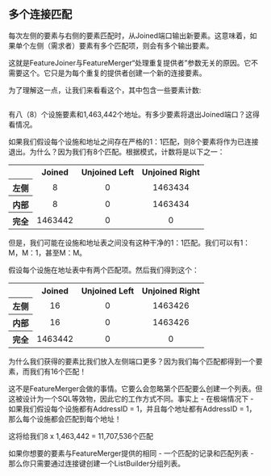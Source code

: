   <div id="readme" class="readme blob instapaper_body">
    <article class="markdown-body entry-content" itemprop="text"><h2><a id="user-content-multiple-join-matches" class="anchor" aria-hidden="true" href="https://github.com/safesoftware/FMETraining/blob/Desktop-Upgrade-To-2018/2018Upgrade6FeatureJoiner/6.02.MultipleJoinMatches.md#multiple-join-matches"></a><font style="vertical-align: inherit;"><font style="vertical-align: inherit;">多个连接匹配</font></font></h2>
<p><font style="vertical-align: inherit;"><font style="vertical-align: inherit;">每次左侧的要素与右侧的要素匹配时，从Joined端口输出新要素。</font><font style="vertical-align: inherit;">这意味着，如果单个左侧（需求者）要素有多个匹配项，则会有多个输出要素。</font></font></p>
<p><font style="vertical-align: inherit;"><font style="vertical-align: inherit;">这就是FeatureJoiner与FeatureMerger“处理重复提供者”参数无关的原因。</font><font style="vertical-align: inherit;">它不需要这个。</font><font style="vertical-align: inherit;">它只是为每个重复的提供者创建一个新的连接要素。</font></font></p>
<p><font style="vertical-align: inherit;"><font style="vertical-align: inherit;">为了理解这一点，让我们来看看这个，其中包含一些要素计数:</font></font></p>
<p><a target="_blank" rel="noopener noreferrer" href="https://github.com/safesoftware/FMETraining/blob/Desktop-Upgrade-To-2018/2018Upgrade6FeatureJoiner/Images/Img6.006.MultiJoinCanvas.png"><img src="./Images/Img6.006.MultiJoinCanvas.png" alt="" style="max-width:100%;"></a></p>
<p><font style="vertical-align: inherit;"><font style="vertical-align: inherit;">有八（8）个设施要素和1,463,442个地址。</font><font style="vertical-align: inherit;">有多少要素将退出Joined端口？</font><font style="vertical-align: inherit;">这得看情况。</font></font></p>
<p><font style="vertical-align: inherit;"><font style="vertical-align: inherit;">如果我们假设每个设施和地址之间存在严格的1：1匹配，则8个要素将作为已连接退出。</font><font style="vertical-align: inherit;">为什么？</font><font style="vertical-align: inherit;">因为我们有8个匹配。</font><font style="vertical-align: inherit;">根据模式，计数将是以下之一：</font></font></p>
<table>
<tbody><tr><th></th><th><font style="vertical-align: inherit;"><font style="vertical-align: inherit;">Joined</font></font></th><th><font style="vertical-align: inherit;"><font style="vertical-align: inherit;">Unjoined Left</font></font></th><th><font style="vertical-align: inherit;"><font style="vertical-align: inherit;">Unjoined Right</font></font></th></tr>
<tr><th><font style="vertical-align: inherit;"><font style="vertical-align: inherit;">左侧</font></font></th><td align="center"><font style="vertical-align: inherit;"><font style="vertical-align: inherit;">8</font></font></td><td align="center"><font style="vertical-align: inherit;"><font style="vertical-align: inherit;">0</font></font></td><td align="center"><font style="vertical-align: inherit;"><font style="vertical-align: inherit;">1463434</font></font></td></tr>
<tr><th><font style="vertical-align: inherit;"><font style="vertical-align: inherit;">内部</font></font></th><td align="center"><font style="vertical-align: inherit;"><font style="vertical-align: inherit;">8</font></font></td><td align="center"><font style="vertical-align: inherit;"><font style="vertical-align: inherit;">0</font></font></td><td align="center"><font style="vertical-align: inherit;"><font style="vertical-align: inherit;">1463434</font></font></td></tr>
<tr><th><font style="vertical-align: inherit;"><font style="vertical-align: inherit;">完全</font></font></th><td align="center"><font style="vertical-align: inherit;"><font style="vertical-align: inherit;">1463442</font></font></td><td align="center"><font style="vertical-align: inherit;"><font style="vertical-align: inherit;">0</font></font></td><td align="center"><font style="vertical-align: inherit;"><font style="vertical-align: inherit;">0</font></font></td></tr>
</tbody></table>
<p><font style="vertical-align: inherit;"><font style="vertical-align: inherit;">但是，我们可能在设施和地址表之间没有这种干净的1：1匹配。</font><font style="vertical-align: inherit;">我们可以有1：M，M：1，甚至M：M。</font></font></p>
<p><font style="vertical-align: inherit;"><font style="vertical-align: inherit;">假设每个设施在地址表中有两个匹配项。</font><font style="vertical-align: inherit;">然后我们得到这个：</font></font></p>
<table>
<tbody><tr><th></th><th><font style="vertical-align: inherit;"><font style="vertical-align: inherit;">Joined</font></font></th><th><font style="vertical-align: inherit;"><font style="vertical-align: inherit;">Unjoined Left</font></font></th><th><font style="vertical-align: inherit;"><font style="vertical-align: inherit;">Unjoined Right</font></font></th></tr>
<tr><th><font style="vertical-align: inherit;"><font style="vertical-align: inherit;">左侧</font></font></th><td align="center"><font style="vertical-align: inherit;"><font style="vertical-align: inherit;">16</font></font></td><td align="center"><font style="vertical-align: inherit;"><font style="vertical-align: inherit;">0</font></font></td><td align="center"><font style="vertical-align: inherit;"><font style="vertical-align: inherit;">1463426</font></font></td></tr>
<tr><th><font style="vertical-align: inherit;"><font style="vertical-align: inherit;">内部</font></font></th><td align="center"><font style="vertical-align: inherit;"><font style="vertical-align: inherit;">16</font></font></td><td align="center"><font style="vertical-align: inherit;"><font style="vertical-align: inherit;">0</font></font></td><td align="center"><font style="vertical-align: inherit;"><font style="vertical-align: inherit;">1463426</font></font></td></tr>
<tr><th><font style="vertical-align: inherit;"><font style="vertical-align: inherit;">完全</font></font></th><td align="center"><font style="vertical-align: inherit;"><font style="vertical-align: inherit;">1463442</font></font></td><td align="center"><font style="vertical-align: inherit;"><font style="vertical-align: inherit;">0</font></font></td><td align="center"><font style="vertical-align: inherit;"><font style="vertical-align: inherit;">0</font></font></td></tr>
</tbody></table>
<p><font style="vertical-align: inherit;"><font style="vertical-align: inherit;">为什么我们获得的要素比我们放入左侧端口更多？</font><font style="vertical-align: inherit;">因为我们每个匹配都得到一个要素，而我们有16个匹配！</font></font></p>
<p><font style="vertical-align: inherit;"><font style="vertical-align: inherit;">这不是FeatureMerger会做的事情。</font><font style="vertical-align: inherit;">它要么会忽略第个匹配要么创建一个列表。</font><font style="vertical-align: inherit;">但这被设计为一个SQL等效物，因此它的工作方式不同。</font><font style="vertical-align: inherit;">事实上 - 在极端情况下 - 如果我们假设每个设施都有AddressID = 1，并且每个地址都有AddressID = 1，那么每个设施都会匹配到每个地址！</font></font></p>
<p><font style="vertical-align: inherit;"><font style="vertical-align: inherit;">这将给我们8 x 1,463,442 = 11,707,536个匹配</font></font></p>
<p><font style="vertical-align: inherit;"><font style="vertical-align: inherit;">如果你想要的要素与FeatureMerger提供的相同 - 一个匹配的记录和匹配列表 - 那么你只需要通过连接键创建一个ListBuilder分组列表。</font></font></p>
</article>
  </div>
